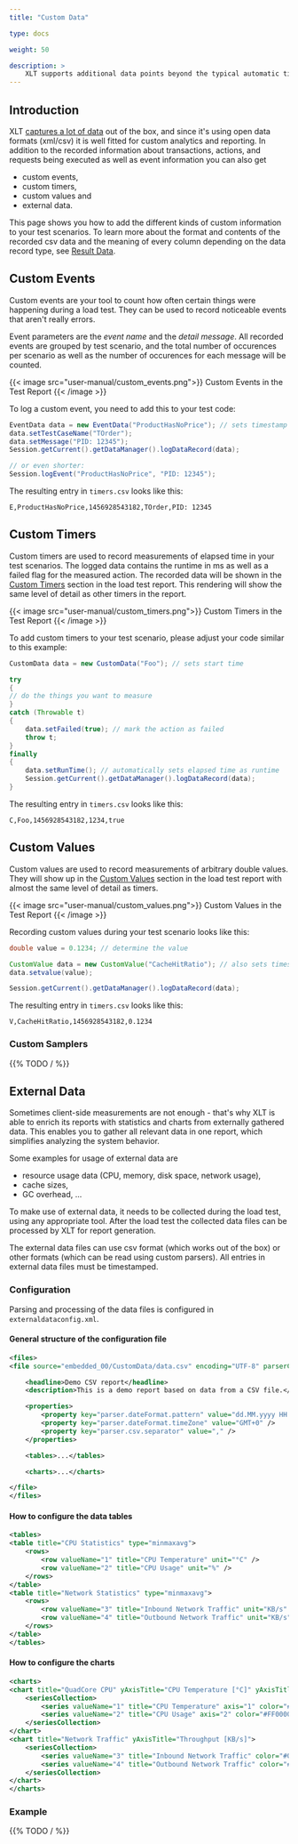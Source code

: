 ```yaml
---
title: "Custom Data"

type: docs

weight: 50

description: >
    XLT supports additional data points beyond the typical automatic timers such as custom timers, counters, and external data retrieval. In addition, data from external source can be added during report generation.
---
```


## Introduction

XLT [captures a lot of data](../150-results/) out of the box, and since it's using open data formats (xml/csv) it is well fitted for custom analytics and reporting. In addition to the recorded information about transactions, actions, and requests being executed as well as event information you can also get

* custom events,
* custom timers,
* custom values and
* external data. 

This page shows you how to add the different kinds of custom information to your test scenarios. To learn more about the format and contents of the recorded csv data and the meaning of every column depending on the data record type, see [Result Data](../150-results/). 

## Custom Events

Custom events are your tool to count how often certain things were happening during a load test. They can be used to record noticeable events that aren't really errors. 

Event parameters are the _event name_ and the _detail message_. All recorded events are grouped by test scenario, and the total number of occurences per scenario as well as the number of occurences for each message will be counted.

{{< image src="user-manual/custom_events.png">}}
Custom Events in the Test Report
{{< /image >}}

To log a custom event, you need to add this to your test code:

```java
EventData data = new EventData("ProductHasNoPrice"); // sets timestamp
data.setTestCaseName("TOrder");
data.setMessage("PID: 12345");
Session.getCurrent().getDataManager().logDataRecord(data);

// or even shorter:
Session.logEvent("ProductHasNoPrice", "PID: 12345");
```

The resulting entry in `timers.csv` looks like this:
```csv
E,ProductHasNoPrice,1456928543182,TOrder,PID: 12345
```

## Custom Timers

Custom timers are used to record measurements of elapsed time in your test scenarios. The logged data contains the runtime in ms as well as a failed flag for the measured action. The recorded data will be shown in the [Custom Timers](../../manual/320-test-evaluation/#custom-timers--values) section in the load test report. This rendering will show the same level of detail as other timers in the report.

{{< image src="user-manual/custom_timers.png">}}
Custom Timers in the Test Report
{{< /image >}}

To add custom timers to your test scenario, please adjust your code similar to this example:
```java
CustomData data = new CustomData("Foo"); // sets start time

try
{
// do the things you want to measure
}
catch (Throwable t)
{
    data.setFailed(true); // mark the action as failed
    throw t;
}
finally
{
    data.setRunTime(); // automatically sets elapsed time as runtime
    Session.getCurrent().getDataManager().logDataRecord(data);
}
```
                    
The resulting entry in `timers.csv` looks like this:
```csv                   
C,Foo,1456928543182,1234,true 
```

## Custom Values
Custom values are used to record measurements of arbitrary double values. They will show up in the [Custom Values](../../manual/320-test-evaluation/#custom-timers--values) section in the load test report with almost the same level of detail as timers.

{{< image src="user-manual/custom_values.png">}}
Custom Values in the Test Report
{{< /image >}}

Recording custom values during your test scenario looks like this:

```java
double value = 0.1234; // determine the value

CustomValue data = new CustomValue("CacheHitRatio"); // also sets timestamp
data.setvalue(value);

Session.getCurrent().getDataManager().logDataRecord(data);
```          
                
The resulting entry in `timers.csv` looks like this:
```csv                    
V,CacheHitRatio,1456928543182,0.1234
```

### Custom Samplers

{{% TODO / %}} 

## External Data

Sometimes client-side measurements are not enough - that's why XLT is able to enrich its reports with statistics and charts from externally gathered data. This enables you to gather all relevant data in one report, which simplifies analyzing the system behavior. 

Some examples for usage of external data are
* resource usage data (CPU, memory, disk space, network usage),
* cache sizes,
* GC overhead, ...

To make use of external data, it needs to be collected during the load test, using any appropriate tool. After the load test the collected data files can be processed by XLT for report generation. 

The external data files can use csv format (which works out of the box) or other formats (which can be read using custom parsers). All entries in external data files must be timestamped. 

### Configuration

Parsing and processing of the data files is configured in `externaldataconfig.xml`. 

#### General structure of the configuration file

```xml
<files>
<file source="embedded_00/CustomData/data.csv" encoding="UTF-8" parserClass="com.xceptance.xlt.api.report.external.SimpleCsvParser">

    <headline>Demo CSV report</headline>
    <description>This is a demo report based on data from a CSV file.</description>

    <properties>
        <property key="parser.dateFormat.pattern" value="dd.MM.yyyy HH:mm:ss" />
        <property key="parser.dateFormat.timeZone" value="GMT+0" />
        <property key="parser.csv.separator" value="," />
    </properties>

    <tables>...</tables>

    <charts>...</charts>

</file>
</files>
```

#### How to configure the data tables

```xml
<tables>
<table title="CPU Statistics" type="minmaxavg">
    <rows>
        <row valueName="1" title="CPU Temperature" unit="°C" />
        <row valueName="2" title="CPU Usage" unit="%" />
    </rows>
</table>
<table title="Network Statistics" type="minmaxavg">
    <rows>
        <row valueName="3" title="Inbound Network Traffic" unit="KB/s" />
        <row valueName="4" title="Outbound Network Traffic" unit="KB/s" />
    </rows>
</table>
</tables>
```

#### How to configure the charts

```xml
<charts>
<chart title="QuadCore CPU" yAxisTitle="CPU Temperature [°C]" yAxisTitle2="CPU Usage [%]">
    <seriesCollection>
        <series valueName="1" title="CPU Temperature" axis="1" color="#00FF00" average="10" averageColor="#008400" />
        <series valueName="2" title="CPU Usage" axis="2" color="#FF0000" average="10" averageColor="#840000" />
    </seriesCollection>
</chart>
<chart title="Network Traffic" yAxisTitle="Throughput [KB/s]">
    <seriesCollection>
        <series valueName="3" title="Inbound Network Traffic" color="#00FF00" average="10" averageColor="#008400" />
        <series valueName="4" title="Outbound Network Traffic" color="#0000FF" average="10" averageColor="#000084" />
    </seriesCollection>
</chart>
</charts>
```

### Example

{{% TODO / %}}

